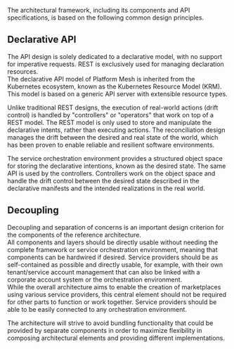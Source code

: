 
The architectural framework, including its components and API specifications, is based on the following common design principles.

## Declarative API

The API design is solely dedicated to a declarative model, with no support for imperative requests. REST is exclusively used for managing declaration resources.  
The declarative API model of Platform Mesh is inherited from the Kubernetes ecosystem, known as the <Term>Kubernetes Resource Model</Term> (KRM).
This model is based on a generic API server with extensible resource types.

Unlike traditional REST designs, the execution of real-world actions (drift control) is handled by "controllers" or "operators" that work on top of a REST model.
The REST model is only used to store and manipulate the declarative intents, rather than executing actions.
The reconciliation design manages the drift between the desired and real state of the world, which has been proven to enable reliable and resilient software environments.

The service orchestration environment provides a <Term name="account model">structured object space</Term> for storing the declarative intentions, known as the desired state.
The same API is used by the controllers. Controllers work on the object space and handle the drift control between the desired state described in the declarative manifests and the intended realizations in the real world.


## Decoupling

Decoupling and separation of concerns is an important design criterion for the components of the reference architecture.  
All components and layers should be directly usable without needing the complete framework or service orchestration environment, meaning that components can be hardwired if desired.
<Term>Service providers</Term> should be as self-contained as possible and directly usable, for example, with their own tenant/service account management that can also be linked with a corporate account system or the orchestration environment.  
While the overall architecture aims to enable the creation of <Term>marketplaces</Term> using various service providers, this central element should not be required for other parts to function or work together.
Service providers should be able to be easily connected to any orchestration environment.

The architecture will strive to avoid bundling functionality that could be provided by separate components in order to maximize flexibility in composing architectural elements and providing different implementations.
